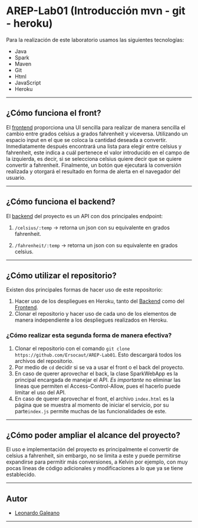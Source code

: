 # AREP-Lab01 (Introducción mvn - git - heroku)

Para la realización de este laboratorio usamos las siguientes tecnologías:

- Java
- Spark
- Maven
- Git
- Html
- JavaScript
- Heroku

---

## ¿Cómo funciona el front?

El [frontend](https://lab01-front.herokuapp.com/public/index.html) proporciona una UI sencilla para realizar de manera sencilla el cambio entre grados celsius a grados fahrenheit y viceversa.
Utilizando un espacio input en el que se coloca la cantidad deseada a convertir. Inmediatamente después encontrará una lista para elegir entre celsius y fahrenheit, este indica a cuál pertenece el valor introducido en el campo de la izquierda, es decir, si se selecciona celsius quiere decir que se quiere convertir a fahrenheit.
Finalmente, un botón que ejecutará la conversión realizada y otorgará el resultado en forma de alerta en el navegador del usuario.

---

## ¿Cómo funciona el backend?

El [backend](https://lab01-back.herokuapp.com) del proyecto es un API con dos principales endpoint:

1. ```/celsius/:temp``` → retorna un json con su equivalente en grados fahrenheit.

2. ```/fahrenheit/:temp``` → retorna un json con su equivalente en grados celsius.

---

## ¿Cómo utilizar el repositorio?

Existen dos principales formas de hacer uso de este repositorio:

1. Hacer uso de los despliegues en Heroku, tanto del [Backend](https://lab01-back.herokuapp.com) como del [Frontend](https://lab01-front.herokuapp.com/public/index.html).
2. Clonar el repositorio y hacer uso de cada uno de los elementos de manera independiente a los despliegues realizados en Heroku.

### ¿Cómo realizar esta segunda forma de manera efectiva?

1. Clonar el repositorio con el comando ``` git clone  https://github.com/Ersocaut/AREP-Lab01 ```. Esto descargará todos los archivos del repositorio.
2. Por medio de ``` cd ``` decidir si se va a usar el front o el back del proyecto.
3. En caso de querer aprovechar el back, la clase SparkWebApp es la principal encargada de manejar el API. *Es importante* no eliminar las lineas que permiten el Access-Control-Allow, pues el hacerlo puede limitar el uso del API.
4. En caso de querer aprovechar el front, el archivo ```index.html``` es la página que se muestra al momento de iniciar el servicio, por su parte```index.js``` permite muchas de las funcionalidades de este.

---

## ¿Cómo poder ampliar el alcance del proyecto?

El uso e implementación del proyecto es principalmente el convertir de celsius a fahrenheit, sin embargo, no se limita a este y puede permitirse expandirse para permitir más conversiones, a Kelvin por ejemplo, con muy pocas líneas de código adicionales y modificaciones a lo que ya se tiene establecido.

---

## Autor

- [Leonardo Galeano](https://github.com/Ersocaut)

---
